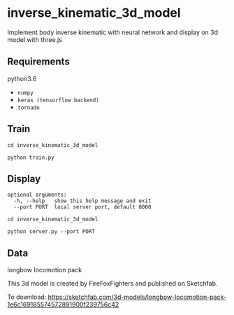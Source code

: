 # inverse_kinematic_3d_model

Implement body inverse kinematic with neural network and display on 3d model with three.js


## Requirements
python3.6
- `numpy`
- `keras (tensorflow backend)`
- `tornado`


## Train
`cd inverse_kinematic_3d_model`

`python train.py`


## Display
```
optional arguments:
  -h, --help   show this help message and exit
  --port PORT  local server port, default 8000
```

`cd inverse_kinematic_3d_model`

`python server.py --port PORT`


## Data 
longbow locomotion pack

This 3d model is created by FireFoxFighters and published on Sketchfab.

To download:
https://sketchfab.com/3d-models/longbow-locomotion-pack-1e6c169185574572891900f239756c42

